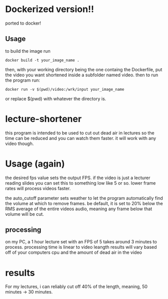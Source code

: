 # Dockerized version!!
ported to docker!
## Usage
to build the image run
```
docker build -t your_image_name .
```
then, with your working directory being the one containg the Dockerfile, put the video you want shortened inside a subfolder named video.
then to run the program run:
```
docker run -v $(pwd)/video:/wrk/input your_image_name
```
or replace $(pwd) with whatever the directory is.

# lecture-shortener

this program is intended to be used to cut out dead air in lectures so the time can be reduced and you can watch them faster.
it will work with any video though.

# Usage (again)
the desired fps value sets the output FPS. if the video is just a lecturer reading slides you can set this to something low like 5 or so.
lower frame rates will process videos faster.

the auto_cutoff parameter sets weather to let the program automatically find the volume at which to remove frames.
be default, it is set to 20% below the RMS average of the entire videos audio, meaning any frame below that volume will be cut.

## processing
on my PC, a 1 hour lecture set with an FPS of 5 takes around 3 minutes to process.
processing time is linear to video leangth
results will vary based off of your computers cpu and the amount of dead air in the video

# results
For my lectures, i can reliably cut off 40% of the length, meaning, 50 minutes -> 30 minutes.